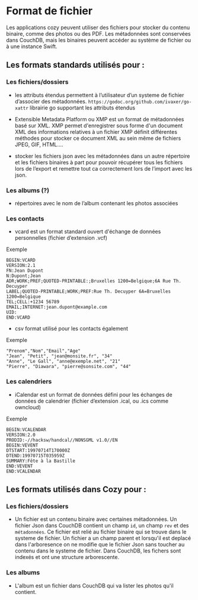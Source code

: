 
# Format de fichier

Les applications cozy peuvent utiliser des fichiers pour stocker du contenu binaire, comme des photos ou des PDF. Les métadonnées sont conservées dans CouchDB, mais les binaires peuvent accéder au système de fichier ou à une instance Swift.


## Les formats standards utilisés pour :


### Les fichiers/dossiers 

* les attributs étendus permettent à l’utilisateur d’un systeme de fichier d’associer des métadonnées. `https://godoc.org/github.com/ivaxer/go-xattr` librairie go supportant les attributs étendus 

* Extensible Metadata Platform ou XMP est un format de métadonnées basé sur XML.
XMP permet d'enregistrer sous forme d'un document XML des informations relatives à un fichier
XMP définit différentes méthodes pour stocker ce document XML au sein même de fichiers JPEG, GIF, HTML….

* stocker les fichiers json avec les métadonnées dans un autre répertoire et les fichiers binaires à part pour pouvoir récupérer tous les fichiers lors de l’export et remettre tout ca correctement lors de l’import avec les json. 

### Les albums (?) 

* répertoires avec le nom de l’album contenant les photos associées

### Les contacts

* vcard est un format standard ouvert d'échange de données personnelles (fichier d’extension .vcf) 

Exemple
```
BEGIN:VCARD
VERSION:2.1
FN:Jean Dupont
N:Dupont;Jean
ADR;WORK;PREF;QUOTED-PRINTABLE:;Bruxelles 1200=Belgique;6A Rue Th. Decuyper
LABEL;QUOTED-PRINTABLE;WORK;PREF:Rue Th. Decuyper 6A=Bruxelles 1200=Belgique
TEL;CELL:+1234 56789
EMAIL;INTERNET:jean.dupont@example.com
UID:
END:VCARD
```

* csv format utilisé pour les contacts également 

Exemple
```
"Prenom","Nom","Email","Age"
"Jean", "Petit", "jean@monsite.fr", "34"
"Anne", "Le Gall", "anne@exemple.net", "21"
"Pierre", "Diawara", "pierre@sonsite.com", "44" 
```

### Les calendriers

* iCalendar est un format de données défini pour les échanges de données de calendrier (fichier d’extension .ical, ou .ics comme owncloud)

Exemple
```
BEGIN:VCALENDAR
VERSION:2.0
PRODID:-//hacksw/handcal//NONSGML v1.0//EN
BEGIN:VEVENT
DTSTART:19970714T170000Z
DTEND:19970715T035959Z
SUMMARY:Fête à la Bastille
END:VEVENT
END:VCALENDAR
```

## Les formats utilisés dans Cozy pour :

### Les fichiers/dossiers

* Un fichier est un contenu binaire avec certaines métadonnées. Un fichier Json dans CouchDB contient un champ `id`, un champ `rev` et des `métadonnées`. Ce fichier est relié au fichier binaire qui se trouve dans le systeme de fichier. 
Un fichier a un champ parent et lorsqu'il est deplacé dans l'arboresence on ne modifie que le fichier Json sans toucher au contenu dans le systeme de fichier.
Dans CouchDB, les fichers sont indexés et ont une structure arborescente. 

### Les albums 

* L'album est un fichier dans CouchDB qui va lister les photos qu'il contient.




